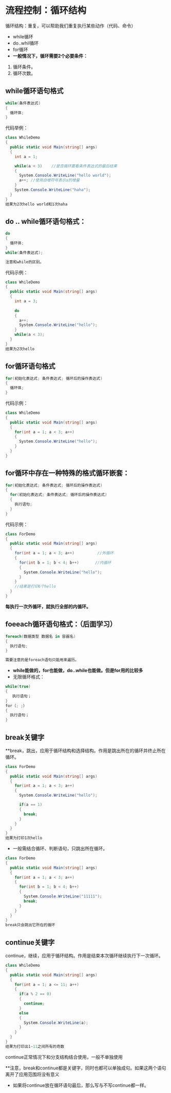 # 流程控制：循环结构
循环结构：重复，可以帮助我们重复执行某些动作（代码、命令）
* while循环
* do..whil循环
* for循环
* **一般情况下，循环需要2个必要条件：**
1. 循环条件。
2. 循环次数。
## while循环语句格式
```C#
while(条件表达式)
{
  循环体;
}

```
代码举例：
```C#
class WhileDemo
{
  public static void Main(string[] args)
  {
    int a = 1;

    while(a < 3)	//是否循环要看条件表达式的最后结果
    {
      System.Console.WriteLine("hello world");
      a++; //使用自增符号表示a的增量
    }
    System.Console.WriteLine("haha");
  }
}
结果为2次hello world和1次haha
```
## do .. while循环语句格式：
```C#
do
{
  循环体;
}
while(条件表达式);

注意和while的区别。
```
代码示例：
```C#
class WhileDemo
{
  public static void Main(string[] args)
  {
    int a = 3;
		
    do
    {
      a++;
      System.Console.WriteLine("hello");
    }
    while(a < 3);
  }
}
结果为2次hello
```
## for循环语句格式
```C#
for(初始化表达式; 条件表达式; 循环后的操作表达式)
{
  循环体;
}
```
代码示例：
```C#
class WhileDemo
{
  public static void Main(string[] args)
  {
    for(int a = 1; a < 3; a++)
    {
      System.Console.WriteLine("hello");
    }
  }
}
```
## for循环中存在一种特殊的格式循环嵌套：
```C#
for(初始化表达式; 条件表达式; 循环后的操作表达式)
{
  for(初始化表达式; 条件表达式; 循环后的操作表达式)
  {
    执行语句;
  }
}
```
代码示例：
```C#
class ForDemo
{
  public static void Main(string[] args)
  {
    for(int a = 1; a < 3; a++)          //外循环
    {
      for(int b = 1; b < 4; b++)       //内循环
      {
        System.Console.WriteLine("hello");
      }
    }
    //结果是打印6个hello
  }
}

```
**每执行一次外循环，就执行全部的内循环。**
## foeeach循环语句格式：（后面学习）
```C#
foreach(数据类型 数据名 in 容器名)
{
  执行语句;
}

需要注意的是foreach语句只能用来遍历。
```
* **while能做的，for也能做，do..while也能做。但是for用的比较多**
* 无限循环格式：
```C#
while(true)
{
   执行语句；
}
for（; ;）
{
  执行语句；
}
```
## break关键字
**break，跳出，应用于循环结构和选择结构。作用是跳出所在的循环并终止所在循环。

```C#
class ForDemo
{
  public static void Main(string[] args)
  {
    for(int a = 1; a < 3; a++)
    {
      System.Console.WriteLine("hello");

      if(a == 1)
      {
        break;
      }
    }
  }
}
结果为打印1次hello
```
* 一般需结合循环、判断语句，只跳出所在循环。
```C#
class ForDemo
{
  public static void Main(string[] args)
  {
    for(int a = 1; a < 3; a++)
    {
      for(int b = 1; b < 4; b++)
      {
        System.Console.WriteLine("11111");
        break;
      }
    }
  }
}
break只会跳出它所在的循环
```
## continue关键字
continue，继续，应用于循环结构。作用是结束本次循环继续执行下一次循环。
```C#
class WhileDemo
{
  public static void Main(string[] args)
  {
    for(int a = 1; a <= 11; a++)
    {
      if(a % 2 == 0)
      {
        continue;
      }
      else
      {
        System.Console.WriteLine(a);
      }
    }
  }
}
结果为打印出1~11之间所有的奇数
```
continue正常情况下和分支结构结合使用，一般不单独使用

**注意，break和continue都是关键字，同时也都可以单独成句。如果这两个语句离开了应用范围将没有意义
* 如果将continue放在循环语句最后，那么写与不写continue都一样。


























